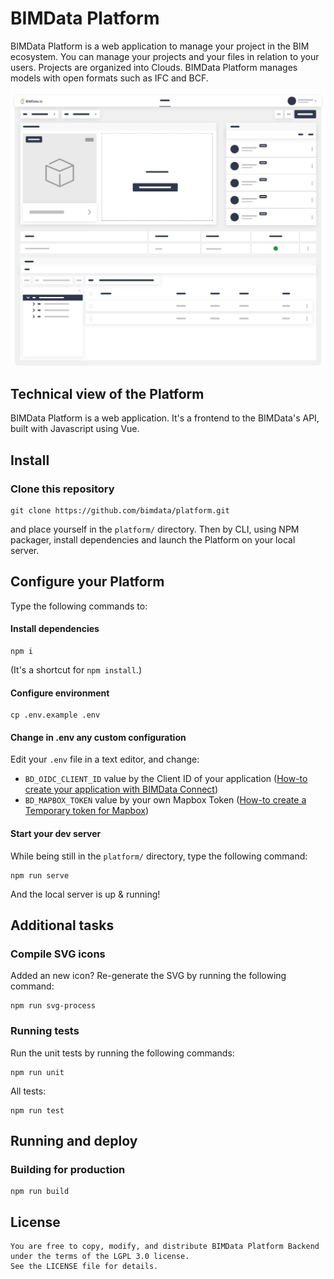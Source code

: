 # BIMData Platform

BIMData Platform is a web application to manage your project in the BIM ecosystem. You can manage your projects and your files in relation to your users.
Projects are organized into Clouds. BIMData Platform manages models with open formats such as IFC and BCF.

![Screenshot BIMData Platform](screenshot-platform.svg "Screenshot BIMData Platform")

## Technical view of the Platform

️️BIMData Platform is a web application. It's a frontend to the BIMData's API, built with Javascript using Vue.

## Install

### Clone this repository

```
git clone https://github.com/bimdata/platform.git
```

and place yourself in the `platform/` directory.
Then by CLI, using NPM packager, install dependencies and launch the Platform on your local server.

## Configure your Platform

Type the following commands to:

#### Install dependencies

```
npm i
```

(It's a shortcut for `npm install`.)

#### Configure environment

```
cp .env.example .env
```

#### Change in .env any custom configuration

Edit your `.env` file in a text editor, and change:

- `BD_OIDC_CLIENT_ID` value by the Client ID of your application ([How-to create your application with BIMData Connect](https://developers.bimdata.io/tutorials/dev_create_an_application.html))
- `BD_MAPBOX_TOKEN` value by your own Mapbox Token ([How-to create a Temporary token for Mapbox](https://docs.mapbox.com/help/tutorials/get-started-tokens-api/#creating-temporary-tokens))

#### Start your dev server

While being still in the `platform/` directory, type the following command:

```
npm run serve
```

And the local server is up & running!

## Additional tasks

### Compile SVG icons

Added an new icon?
Re-generate the SVG by running the following command:

```
npm run svg-process
```

### Running tests

Run the unit tests by running the following commands:

```
npm run unit
```

All tests:

```
npm run test
```

## Running and deploy

### Building for production

```
npm run build
```

## License

    You are free to copy, modify, and distribute BIMData Platform Backend under the terms of the LGPL 3.0 license.
    See the LICENSE file for details.
